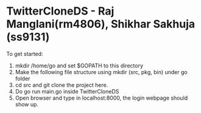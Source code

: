# TwitterCloneDS - Raj Manglani(rm4806), Shikhar Sakhuja (ss9131)
To get started:
1. mkdir /home/go and set $GOPATH to this directory 
2. Make the following file structure using mkdir (src, pkg, bin) under go folder
3. cd src and git clone the project here.
4. Do go run main.go inside TwitterCloneDS
5. Open browser and type in localhost:8000, the login webpage should show up. 
